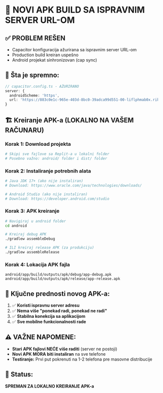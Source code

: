 # 📱 NOVI APK BUILD SA ISPRAVNIM SERVER URL-OM

## ✅ **PROBLEM REŠEN**
- Capacitor konfiguracija ažurirana sa ispravnim server URL-om
- Production build kreiran uspešno
- Android projekat sinhronizovan (cap sync)

## 🔧 **Šta je spremno:**
```typescript
// capacitor.config.ts - AŽURIRANO
server: {
  androidScheme: 'https',
  url: 'https://883c0e1c-965e-403d-8bc0-39adca99d551-00-liflphmab0x.riker.replit.dev'
}
```

## 🏗️ **Kreiranje APK-a (LOKALNO NA VAŠEM RAČUNARU)**

### **Korak 1: Download projekta**
```bash
# Skipi sve fajlove sa Replit-a u lokalni folder
# Posebno važno: android/ folder i dist/ folder
```

### **Korak 2: Instaliranje potrebnih alata**
```bash
# Java JDK 17+ (ako nije instaliran)
# Download: https://www.oracle.com/java/technologies/downloads/

# Android Studio (ako nije instaliran)  
# Download: https://developer.android.com/studio
```

### **Korak 3: APK kreiranje**
```bash
# Navigiraj u android folder
cd android

# Kreiraj debug APK
./gradlew assembleDebug

# ILI kreiraj release APK (za produkciju)
./gradlew assembleRelease
```

### **Korak 4: Lokacija APK fajla**
```
android/app/build/outputs/apk/debug/app-debug.apk
android/app/build/outputs/apk/release/app-release.apk
```

## 🎯 **Ključne prednosti novog APK-a:**

1. ✅ **Koristi ispravnu server adresu**
2. ✅ **Nema više "ponekad radi, ponekad ne radi"**
3. ✅ **Stabilna konekcija sa aplikacijom**
4. ✅ **Sve mobilne funkcionalnosti rade**

## ⚠️ **VAŽNE NAPOMENE:**

- **Stari APK fajlovi NEĆE više raditi** (server ne postoji)
- **Novi APK MORA biti instaliran** na sve telefone
- **Testiranje:** Prvi put pokrenuti na 1-2 telefona pre masovne distribucije

## 🚀 **Status:** 
**SPREMAN ZA LOKALNO KREIRANJE APK-a**